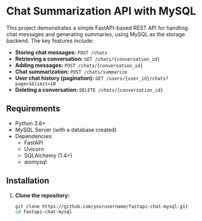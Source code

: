 # Chat Summarization API with MySQL

This project demonstrates a simple FastAPI-based REST API for handling chat messages and generating summaries, using MySQL as the storage backend. The key features include:

- **Storing chat messages:** `POST /chats`
- **Retrieving a conversation:** `GET /chats/{conversation_id}`
- **Adding messages:** `POST /chats/{conversation_id}`
- **Chat summarization:** `POST /chats/summarize`
- **User chat history (pagination):** `GET /users/{user_id}/chats?page=1&limit=10`
- **Deleting a conversation:** `DELETE /chats/{conversation_id}`

## Requirements

- Python 3.8+
- MySQL Server (with a database created)
- Dependencies:
  - FastAPI
  - Uvicorn
  - SQLAlchemy (1.4+)
  - aiomysql

## Installation

1. **Clone the repository:**

   ```bash
   git clone https://github.com/yourusername/fastapi-chat-mysql.git
   cd fastapi-chat-mysql
